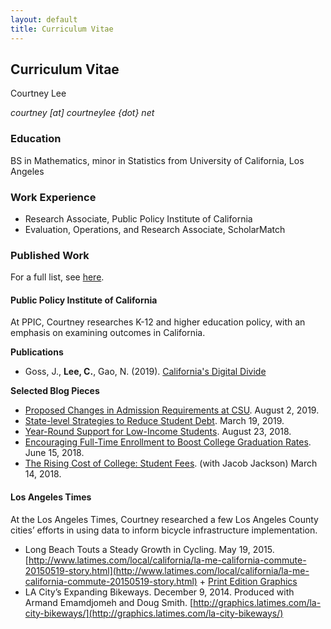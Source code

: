 ```yaml
---
layout: default
title: Curriculum Vitae
---
```


## Curriculum Vitae
Courtney Lee 

_courtney [at] courtneylee {dot} net_

### Education
BS in Mathematics, minor in Statistics from University of California, Los Angeles

### Work Experience
- Research Associate, Public Policy Institute of California 
- Evaluation, Operations, and Research Associate, ScholarMatch 

### Published Work
For a full list, see [here](https://leecourt98.github.io/published-work/). 

#### Public Policy Institute of California

At PPIC, Courtney researches K-12 and higher education policy, with an emphasis on examining outcomes in California.

**Publications** 

- Goss, J., **Lee, C.**, Gao, N. (2019). [California's Digital Divide](https://www.ppic.org/publication/californias-digital-divide/)

**Selected Blog Pieces**

- [Proposed Changes in Admission Requirements at CSU](https://www.ppic.org/blog/proposed-changes-in-admission-requirements-at-csu/). August 2, 2019.  
- [State-level Strategies to Reduce Student Debt](https://www.ppic.org/blog/state-level-strategies-to-reduce-student-debt/). March 19, 2019. 
- [Year-Round Support for Low-Income Students](http://www.ppic.org/blog/year-round-support-for-low-income-students/). August 23, 2018.
- [Encouraging Full-Time Enrollment to Boost College Graduation Rates](http://www.ppic.org/blog/encouraging-full-time-enrollment-to-boost-college-graduation-rates/). June 15, 2018.
- [The Rising Cost of College: Student Fees](http://www.ppic.org/blog/rising-cost-college-student-fees/). (with Jacob Jackson) March 14, 2018.

#### Los Angeles Times

At the Los Angeles Times, Courtney researched a few Los Angeles County cities’ efforts in using data to inform bicycle infrastructure implementation.

- Long Beach Touts a Steady Growth in Cycling. May 19, 2015.
[http://www.latimes.com/local/california/la-me-california-commute-20150519-story.html](http://www.latimes.com/local/california/la-me-california-commute-20150519-story.html) + [Print Edition Graphics](http://courtneylee.net/blog/2018/10/28/longbeach-visuals)
- LA City’s Expanding Bikeways. December 9, 2014.
Produced with Armand Emamdjomeh and Doug Smith.
[http://graphics.latimes.com/la-city-bikeways/](http://graphics.latimes.com/la-city-bikeways/)
